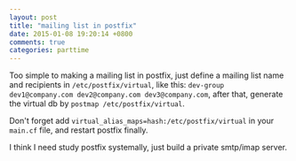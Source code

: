 ```yaml
---
layout: post
title: "mailing list in postfix"
date: 2015-01-08 19:20:14 +0800
comments: true
categories: parttime
---
```


Too simple to making a mailing list in postfix, just define a mailing list name and recipients in `/etc/postfix/virtual`, like this: `dev-group dev1@company.com dev2@company.com dev3@company.com`, after that, generate the virtual db by `postmap /etc/postfix/virtual`.

Don't forget add `virtual_alias_maps=hash:/etc/postfix/virtual` in your `main.cf` file, and restart postfix finally.

I think I need study postfix systemally, just build a private smtp/imap server.